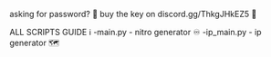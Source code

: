 asking for password? 🔐
buy the key on discord.gg/ThkgJHkEZ5 💸

ALL SCRIPTS GUIDE ℹ️
-main.py - nitro generator ♾️
-ip_main.py - ip generator 🗺️
